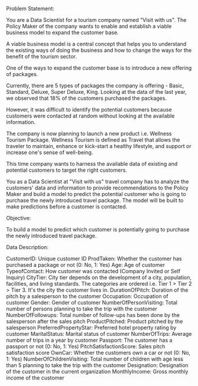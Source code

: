 Problem Statement:

You are a Data Scientist for a tourism company named "Visit with us". The Policy Maker of the company wants to enable and establish a viable business model to expand the customer base.

A viable business model is a central concept that helps you to understand the existing ways of doing the business and how to change the ways for the benefit of the tourism sector.

One of the ways to expand the customer base is to introduce a new offering of packages.

Currently, there are 5 types of packages the company is offering - Basic, Standard, Deluxe, Super Deluxe, King. Looking at the data of the last year, we observed that 18% of the customers purchased the packages.

However, it was difficult to identify the potential customers because customers were contacted at random without looking at the available information.

The company is now planning to launch a new product i.e. Wellness Tourism Package. Wellness Tourism is defined as Travel that allows the traveler to maintain, enhance or kick-start a healthy lifestyle, and support or increase one's sense of well-being.

This time company wants to harness the available data of existing and potential customers to target the right customers.

You as a Data Scientist at "Visit with us" travel company has to analyze the customers' data and information to provide recommendations to the Policy Maker and build a model to predict the potential customer who is going to purchase the newly introduced travel package. The model will be built to make predictions before a customer is contacted.

Objective:

To build a model to predict which customer is potentially going to purchase the newly introduced travel package.

Data Description:

CustomerID: Unique customer ID
ProdTaken: Whether the customer has purchased a package or not (0: No, 1: Yes)
Age: Age of customer
TypeofContact: How customer was contacted (Company Invited or Self Inquiry)
CityTier: City tier depends on the development of a city, population, facilities, and living standards. The categories are ordered i.e. Tier 1 > Tier 2 > Tier 3. It's the city the customer lives in.
DurationOfPitch: Duration of the pitch by a salesperson to the customer
Occupation: Occupation of customer
Gender: Gender of customer
NumberOfPersonVisiting: Total number of persons planning to take the trip with the customer
NumberOfFollowups: Total number of follow-ups has been done by the salesperson after the sales pitch
ProductPitched: Product pitched by the salesperson
PreferredPropertyStar: Preferred hotel property rating by customer
MaritalStatus: Marital status of customer
NumberOfTrips: Average number of trips in a year by customer
Passport: The customer has a passport or not (0: No, 1: Yes)
PitchSatisfactionScore: Sales pitch satisfaction score
OwnCar: Whether the customers own a car or not (0: No, 1: Yes)
NumberOfChildrenVisiting: Total number of children with age less than 5 planning to take the trip with the customer
Designation: Designation of the customer in the current organization
MonthlyIncome: Gross monthly income of the customer
